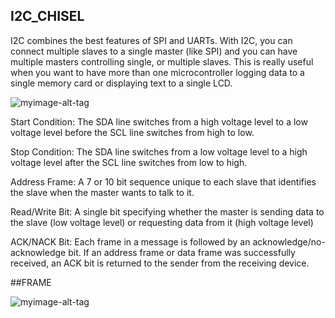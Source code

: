 ## I2C_CHISEL

I2C combines the best features of SPI and UARTs. With I2C, you can connect multiple slaves to a single master (like SPI) and you can have multiple masters controlling single, or multiple slaves. This is really useful when you want to have more than one microcontroller logging data to a single memory card or displaying text to a single LCD.


![myimage-alt-tag](https://www.circuitbasics.com/wp-content/uploads/2016/01/Introduction-to-I2C-Single-Master-Single-Slave.png)

Start Condition: The SDA line switches from a high voltage level to a low voltage level before the SCL line switches from high to low.

Stop Condition: The SDA line switches from a low voltage level to a high voltage level after the SCL line switches from low to high.

Address Frame: A 7 or 10 bit sequence unique to each slave that identifies the slave when the master wants to talk to it.

Read/Write Bit: A single bit specifying whether the master is sending data to the slave (low voltage level) or requesting data from it (high voltage level)

ACK/NACK Bit: Each frame in a message is followed by an acknowledge/no-acknowledge bit. If an address frame or data frame was successfully received, an ACK bit is returned to the sender from the receiving device.

##FRAME

![myimage-alt-tag](https://cdn.sparkfun.com/assets/learn_tutorials/8/2/I2C_Basic_Address_and_Data_Frames.jpg)



